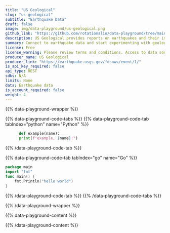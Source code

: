 ```yaml
---
title: "US Geological"
slug: "us-geological"
subtitle: "Earthquake Data" 
draft: false
image: img/data-playground/us-geological.png
github_link: "https://github.com/rotationalio/data-playground/tree/main/usgs"
description: US Geological provides reports on earthquakes and their impact.
summary: Connect to earthquake data and start experimenting with geological models and apps.
license: Free
license_warning: Please review terms and conditions. Access to data sources can change.
producer_name: US Geological
producer_link: "https://earthquake.usgs.gov/fdsnws/event/1/"
is_api_key_required: false
api_type: REST
sdks: N/A
limits: None
data: Earthquake data
is_account_required: false
weight: 4
---
```


{{% data-playground-wrapper %}}

{{% data-playground-code-tabs %}}
{{% data-playground-code-tab tabIndex="python" name="Python"  %}}

```python
      def example(name):
      print(f"example, {name}!")
```

{{% /data-playground-code-tab %}}

{{% data-playground-code-tab tabIndex="go" name="Go"  %}}

```go {linenos=table,hl_lines=[1,"3-4"]}
package main
import "fmt"
func main() {
    fmt.Println("hello world")
}
```

{{% /data-playground-code-tab %}}
{{% /data-playground-code-tabs %}}

{{% /data-playground-wrapper %}}

{{% data-playground-content %}}

<!-- Add content for data playground here, including a table for data products if available -->

{{% /data-playground-content %}}

